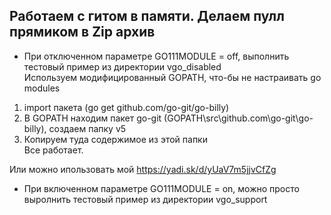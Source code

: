 ## Работаем с гитом в памяти. Делаем пулл прямиком в Zip архив
- При отключенном параметре GO111MODULE = off, выполнить тестовый пример из директории vgo_disabled  
Используем модифицированный GOPATH, что-бы не настраивать go modules

1) import пакета (go get github.com/go-git/go-billy)
2) В GOPATH находим пакет go-git (GOPATH\src\github.com\go-git\go-billy), создаем папку v5
3) Копируем туда содержимое из этой папки  
Все работает.  

Или можно ипользовать мой https://yadi.sk/d/yUaV7m5jjvCfZg  


- При включенном параметре GO111MODULE = on, можно просто выролнить тестовый пример из директории vgo_support  

